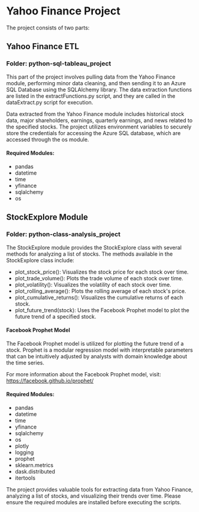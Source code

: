# Yahoo Finance Project

The project consists of two parts:

## Yahoo Finance ETL
### Folder: python-sql-tableau_project
This part of the project involves pulling data from the Yahoo Finance module, performing minor data cleaning, and then sending it to an Azure SQL Database using the SQLAlchemy library. The data extraction functions are listed in the extractFunctions.py script, and they are called in the dataExtract.py script for execution.

Data extracted from the Yahoo Finance module includes historical stock data, major shareholders, earnings, quarterly earnings, and news related to the specified stocks. The project utilizes environment variables to securely store the credentials for accessing the Azure SQL database, which are accessed through the os module.

#### Required Modules:
- pandas
- datetime
- time
- yfinance
- sqlalchemy
- os

## StockExplore Module
### Folder: python-class-analysis_project
The StockExplore module provides the StockExplore class with several methods for analyzing a list of stocks. The methods available in the StockExplore class include:
- plot_stock_price(): Visualizes the stock price for each stock over time.
- plot_trade_volume(): Plots the trade volume of each stock over time.
- plot_volatility(): Visualizes the volatility of each stock over time.
- plot_rolling_average(): Plots the rolling average of each stock's price.
- plot_cumulative_returns(): Visualizes the cumulative returns of each stock.
- plot_future_trend(stock): Uses the Facebook Prophet model to plot the future trend of a specified stock.

#### Facebook Prophet Model
The Facebook Prophet model is utilized for plotting the future trend of a stock. Prophet is a modular regression model with interpretable parameters that can be intuitively adjusted by analysts with domain knowledge about the time series.

For more information about the Facebook Prophet model, visit: https://facebook.github.io/prophet/

#### Required Modules:
- pandas
- datetime
- time
- yfinance
- sqlalchemy
- os
- plotly
- logging
- prophet
- sklearn.metrics
- dask.distributed
- itertools

The project provides valuable tools for extracting data from Yahoo Finance, analyzing a list of stocks, and visualizing their trends over time. Please ensure the required modules are installed before executing the scripts.
